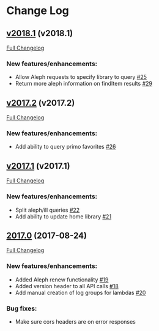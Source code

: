 # Change Log

## [v2018.1](https://github.com/ndlib/gatekeeper/tree/v2018.1) (v2018.1)
[Full Changelog](https://github.com/ndlib/gatekeeper/compare/v2017.2...v2018.1)

### New features/enhancements:
- Allow Aleph requests to specify library to query [#25](https://github.com/ndlib/usurper/pull/25)
- Return more aleph information on findItem results [#29](https://github.com/ndlib/usurper/pull/29)


## [v2017.2](https://github.com/ndlib/gatekeeper/tree/v2017.2) (v2017.2)
[Full Changelog](https://github.com/ndlib/gatekeeper/compare/v2017.1...v2017.2)

### New features/enhancements:
- Add ability to query primo favorites [#26](https://github.com/ndlib/usurper/pull/26)


## [v2017.1](https://github.com/ndlib/gatekeeper/tree/v2017.1) (v2017.1)
[Full Changelog](https://github.com/ndlib/gatekeeper/compare/v2017.0...v2017.1)

### New features/enhancements:
- Split aleph/ill queries [#22](https://github.com/ndlib/gatekeeper/pull/22)
- Add ability to update home library [#21](https://github.com/ndlib/gatekeeper/pull/21)


## [2017.0](https://github.com/ndlib/gatekeeper/tree/v2017.0) (2017-08-24)
[Full Changelog](https://github.com/ndlib/gatekeeper/compare/v0.1.0...v2017.0)

### New features/enhancements:
- Added Aleph renew functionality [#19](https://github.com/ndlib/gatekeeper/pull/19)
- Added version header to all API calls [#18](https://github.com/ndlib/gatekeeper/pull/18)
- Add manual creation of log groups for lambdas [#20](https://github.com/ndlib/gatekeeper/pull/20)

### Bug fixes:
- Make sure cors headers are on error responses
